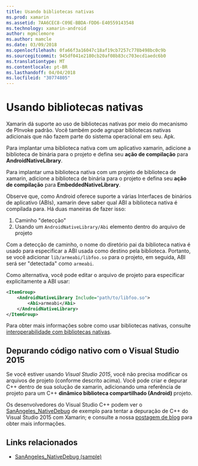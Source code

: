 ```yaml
---
title: Usando bibliotecas nativas
ms.prod: xamarin
ms.assetid: 7AA6CEC8-C09E-BBDA-FDD6-E40559143548
ms.technology: xamarin-android
author: mgmclemore
ms.author: mamcle
ms.date: 03/09/2018
ms.openlocfilehash: 0fa66f3a16047c18af19cb7257c778b498bc0c9b
ms.sourcegitcommit: 945df041e2180cb20af08b83cc703ecd1aedc6b0
ms.translationtype: MT
ms.contentlocale: pt-BR
ms.lasthandoff: 04/04/2018
ms.locfileid: "30774805"
---
```

# <a name="using-native-libraries"></a>Usando bibliotecas nativas

Xamarin dá suporte ao uso de bibliotecas nativas por meio do mecanismo de PInvoke padrão. Você também pode agrupar bibliotecas nativas adicionais que não fazem parte do sistema operacional em seu. Apk.

Para implantar uma biblioteca nativa com um aplicativo xamarin, adicione a biblioteca de binária para o projeto e defina seu **ação de compilação** para **AndroidNativeLibrary**.

Para implantar uma biblioteca nativa com um projeto de biblioteca de xamarin, adicione a biblioteca de binária para o projeto e defina seu **ação de compilação** para **EmbeddedNativeLibrary**.

Observe que, como Android oferece suporte a várias Interfaces de binários de aplicativo (ABIs), xamarin deve saber qual ABI a biblioteca nativa é compilada para.
Há duas maneiras de fazer isso:

1.  Caminho "detecção"
1.  Usando um `AndroidNativeLibrary/Abi` elemento dentro do arquivo de projeto


Com a detecção de caminho, o nome do diretório pai da biblioteca nativa é usado para especificar a ABI usada como destino pela biblioteca. Portanto, se você adicionar `lib/armeabi/libfoo.so` para o projeto, em seguida, ABI será ser "detectada" como `armeabi`.

Como alternativa, você pode editar o arquivo de projeto para especificar explicitamente a ABI usar:

```xml
<ItemGroup>
    <AndroidNativeLibrary Include="path/to/libfoo.so">
        <Abi>armeabi</Abi>
    </AndroidNativeLibrary>
</ItemGroup>
```

Para obter mais informações sobre como usar bibliotecas nativas, consulte [interoperabilidade com bibliotecas nativas](http://www.mono-project.com/docs/advanced/pinvoke/).

## <a name="debugging-native-code-with-visual-studio-2015"></a>Depurando código nativo com o Visual Studio 2015

Se você estiver usando *Visual Studio 2015*, você não precisa modificar os arquivos de projeto (conforme descrito acima).
Você pode criar e depurar C++ dentro de sua solução de xamarin, adicionando uma referência de projeto para um C++ **dinâmico biblioteca compartilhado (Android)** projeto.

Os desenvolvedores do Visual Studio C++ podem ver o [SanAngeles_NativeDebug](https://developer.xamarin.com/samples/monodroid/SanAngeles_NDK/) de exemplo para tentar a depuração de C++ do Visual Studio 2015 com Xamarin; e consulte a nossa [postagem de blog](https://blog.xamarin.com/build-and-debug-c-libraries-in-xamarin-android-apps-with-visual-studio-2015/) para obter mais informações.



## <a name="related-links"></a>Links relacionados

- [SanAngeles_NativeDebug (sample)](https://developer.xamarin.com/samples/monodroid/SanAngeles_NDK/)
